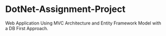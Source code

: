 # DotNet-Assignment-Project
Web Application Using MVC Architecture and Entity Framework Model with a DB First Approach.

